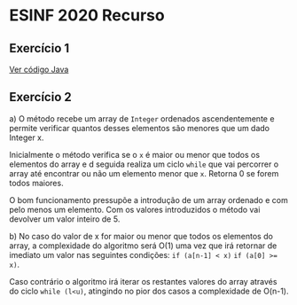 # ESINF 2020 Recurso

## Exercício 1

[Ver código Java](../src/e2020_recurso/ex1.java)

## <a name="exercicio2">Exercício 2</a>

a) O método recebe um array de ``Integer`` ordenados ascendentemente e permite verificar quantos desses elementos são
menores que um dado Integer x.

Inicialmente o método verifica se o ``x`` é maior ou menor que todos os elementos do array e d seguida realiza um
ciclo ``while`` que vai percorrer o array até encontrar ou não um elemento menor que ``x``. Retorna 0 se forem todos
maiores.

O bom funcionamento pressupõe a introdução de um array ordenado e com pelo menos um elemento.
Com os valores introduzidos o método vai devolver um valor inteiro de 5.

b) No caso do valor de x for maior ou menor que todos os elementos do array, a complexidade do algoritmo será O(1) uma
vez que irá retornar de imediato um valor nas seguintes condições: ``if (a[n-1] < x)`` ``if (a[0] >= x)``.

Caso contrário o algoritmo irá iterar os restantes valores do array através do ciclo ``while (l<u)``, atingindo no pior
dos casos a complexidade de O(n-1).
